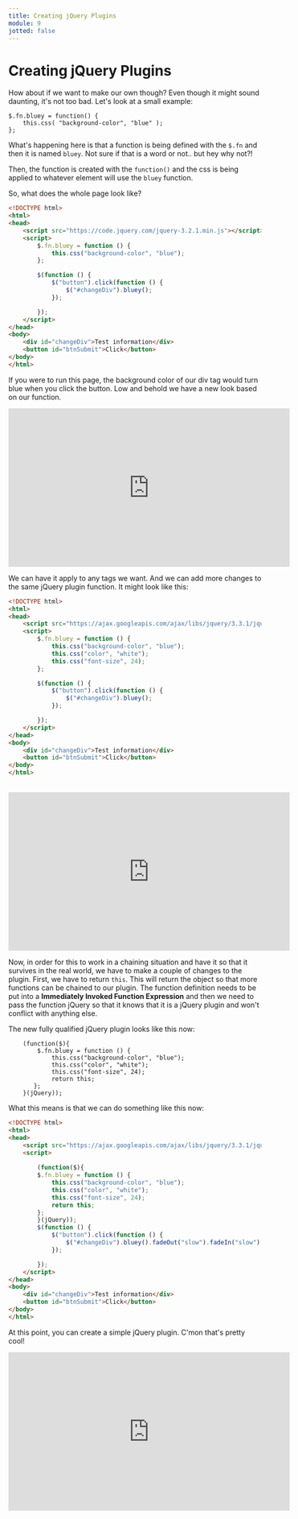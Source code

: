 ```yaml
---
title: Creating jQuery Plugins
module: 9
jotted: false
---
```


# Creating jQuery Plugins

How about if we want to make our own though?  Even though it might sound daunting, it's not too bad.  Let's look at a small example:

```script
$.fn.bluey = function() {
    this.css( "background-color", "blue" );
};
```

What's happening here is that a function is being defined with the `$.fn` and then it is named `bluey`.  Not sure if that is a word or not.. but hey why not?!

Then, the function is created with the `function()` and the css is being applied to whatever element will use the `bluey` function.

So, what does the whole page look like?

```html
<!DOCTYPE html>
<html>
<head>
    <script src="https://code.jquery.com/jquery-3.2.1.min.js"></script>
    <script>
        $.fn.bluey = function () {
            this.css("background-color", "blue");
        };

        $(function () {
            $("button").click(function () {
                $("#changeDiv").bluey();
            });

        });
    </script>
</head>
<body>
    <div id="changeDiv">Test information</div>
    <button id="btnSubmit">Click</button>
</body>
</html>

```

If you were to run this page, the background color of our div tag would turn blue when you click the button. Low and behold we have a new look based on our function.  

<iframe width="560" height="315" src="https://www.youtube.com/embed/ammsnsb6Ngg" frameborder="0" allow="accelerometer; autoplay; encrypted-media; gyroscope; picture-in-picture" allowfullscreen></iframe>


We can have it apply to any tags we want.  And we can add more changes to the same jQuery plugin function.  It might look like this:

```html
<!DOCTYPE html>
<html>
<head>
    <script src="https://ajax.googleapis.com/ajax/libs/jquery/3.3.1/jquery.min.js"></script>
    <script>
        $.fn.bluey = function () {
            this.css("background-color", "blue");
            this.css("color", "white");
            this.css("font-size", 24);
        };

        $(function () {
            $("button").click(function () {
                $("#changeDiv").bluey();
            });

        });
    </script>
</head>
<body>
    <div id="changeDiv">Test information</div>
    <button id="btnSubmit">Click</button>
</body>
</html>
```
<br/>
<iframe width="560" height="315" src="https://www.youtube.com/embed/97wPti2QG-s" frameborder="0" allow="accelerometer; autoplay; encrypted-media; gyroscope; picture-in-picture" allowfullscreen></iframe>

Now, in order for this to work in a chaining situation and have it so that it survives in the real world, we have to make a couple of changes to the plugin.  First, we have to return `this`. This will return the object so that more functions can be chained to our plugin.  The function definition needs to be put into a **Immediately Invoked Function Expression** and then we need to pass the function jQuery so that it knows that it is a jQuery plugin and won't conflict with anything else.

The new fully qualified jQuery plugin looks like this now:

```script
    (function($){
        $.fn.bluey = function () {
            this.css("background-color", "blue");
            this.css("color", "white");
            this.css("font-size", 24);
            return this;
       };
    }(jQuery));
```

What this means is that we can do something like this now:

```html
<!DOCTYPE html>
<html>
<head>
    <script src="https://ajax.googleapis.com/ajax/libs/jquery/3.3.1/jquery.min.js"></script>
    <script>
       
        (function($){
        $.fn.bluey = function () {
            this.css("background-color", "blue");
            this.css("color", "white");
            this.css("font-size", 24);
            return this;
        };
        }(jQuery));
        $(function () {
            $("button").click(function () {
                $("#changeDiv").bluey().fadeOut("slow").fadeIn("slow");
            });

        });
    </script>
</head>
<body>
    <div id="changeDiv">Test information</div>
    <button id="btnSubmit">Click</button>
</body>
</html>
```

At this point, you can create a simple jQuery plugin.  C'mon that's pretty cool!

<iframe width="560" height="315" src="https://www.youtube.com/embed/D-awHrt-Ves" frameborder="0" allow="accelerometer; autoplay; encrypted-media; gyroscope; picture-in-picture" allowfullscreen></iframe>